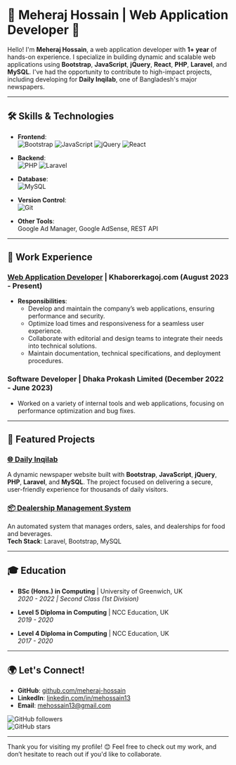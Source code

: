 # 🌟 Meheraj Hossain | Web Application Developer 🌟

Hello! I'm **Meheraj Hossain**, a web application developer with **1+ year** of hands-on experience. I specialize in building dynamic and scalable web applications using **Bootstrap**, **JavaScript**, **jQuery**, **React**, **PHP**, **Laravel**, and **MySQL**. I've had the opportunity to contribute to high-impact projects, including developing for **Daily Inqilab**, one of Bangladesh's major newspapers.

---

## 🛠️ Skills & Technologies

- **Frontend**:  
  ![Bootstrap](https://img.shields.io/badge/-Bootstrap-563D7C?logo=bootstrap&logoColor=white) 
  ![JavaScript](https://img.shields.io/badge/-JavaScript-F7DF1E?logo=javascript&logoColor=black) 
  ![jQuery](https://img.shields.io/badge/-jQuery-0769AD?logo=jquery&logoColor=white)
  ![React](https://img.shields.io/badge/-React-61DAFB?logo=react&logoColor=white)


- **Backend**:  
  ![PHP](https://img.shields.io/badge/-PHP-777BB4?logo=php&logoColor=white) 
  ![Laravel](https://img.shields.io/badge/-Laravel-FF2D20?logo=laravel&logoColor=white)

- **Database**:  
  ![MySQL](https://img.shields.io/badge/-MySQL-4479A1?logo=mysql&logoColor=white)

- **Version Control**:  
  ![Git](https://img.shields.io/badge/-Git-F05032?logo=git&logoColor=white)

- **Other Tools**:  
  Google Ad Manager, Google AdSense, REST API

---

## 🔧 Work Experience

### [Web Application Developer](https://www.khaborerkagoj.com) | Khaborerkagoj.com (August 2023 - Present)
- **Responsibilities**:  
  - Develop and maintain the company’s web applications, ensuring performance and security.
  - Optimize load times and responsiveness for a seamless user experience.
  - Collaborate with editorial and design teams to integrate their needs into technical solutions.
  - Maintain documentation, technical specifications, and deployment procedures.

### Software Developer | Dhaka Prokash Limited (December 2022 - June 2023)
- Worked on a variety of internal tools and web applications, focusing on performance optimization and bug fixes.

---

## 📂 Featured Projects

### [🌐 Daily Inqilab](https://dailyinqilab.com)  
A dynamic newspaper website built with **Bootstrap**, **JavaScript**, **jQuery**, **PHP**, **Laravel**, and **MySQL**. The project focused on delivering a secure, user-friendly experience for thousands of daily visitors.

### [📦 Dealership Management System](https://github.com/Meheraj-Hossain/dealership-management-system)  
An automated system that manages orders, sales, and dealerships for food and beverages.  
**Tech Stack**: Laravel, Bootstrap, MySQL

---

## 🎓 Education

- **BSc (Hons.) in Computing** | University of Greenwich, UK  
  _2020 - 2022 | Second Class (1st Division)_

- **Level 5 Diploma in Computing** | NCC Education, UK  
  _2019 - 2020_

- **Level 4 Diploma in Computing** | NCC Education, UK  
  _2017 - 2020_

---

## 🌍 Let's Connect!

- **GitHub**: [github.com/meheraj-hossain](https://github.com/meheraj-hossain)
- **LinkedIn**: [linkedin.com/in/mehossain13](https://www.linkedin.com/in/mehossain13)
- **Email**: [mehossain13@gmail.com](mailto:mehossain13@gmail.com)

![GitHub followers](https://img.shields.io/github/followers/meheraj-hossain?label=Follow%20Me&style=social)  
![GitHub stars](https://img.shields.io/github/stars/meheraj-hossain?label=Star%20My%20Repos&style=social)

---

Thank you for visiting my profile! 😊 Feel free to check out my work, and don’t hesitate to reach out if you'd like to collaborate.
